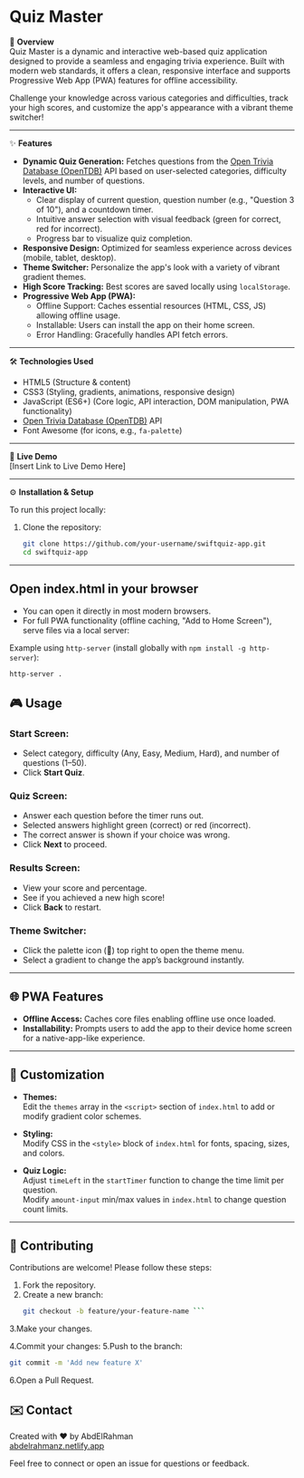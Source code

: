 # Quiz Master

🚀 **Overview**  
Quiz Master is a dynamic and interactive web-based quiz application designed to provide a seamless and engaging trivia experience. Built with modern web standards, it offers a clean, responsive interface and supports Progressive Web App (PWA) features for offline accessibility.

Challenge your knowledge across various categories and difficulties, track your high scores, and customize the app's appearance with a vibrant theme switcher!

---

✨ **Features**

- **Dynamic Quiz Generation:** Fetches questions from the [Open Trivia Database (OpenTDB)](https://opentdb.com/) API based on user-selected categories, difficulty levels, and number of questions.
- **Interactive UI:**  
  - Clear display of current question, question number (e.g., "Question 3 of 10"), and a countdown timer.  
  - Intuitive answer selection with visual feedback (green for correct, red for incorrect).  
  - Progress bar to visualize quiz completion.
- **Responsive Design:** Optimized for seamless experience across devices (mobile, tablet, desktop).
- **Theme Switcher:** Personalize the app's look with a variety of vibrant gradient themes.
- **High Score Tracking:** Best scores are saved locally using `localStorage`.
- **Progressive Web App (PWA):**  
  - Offline Support: Caches essential resources (HTML, CSS, JS) allowing offline usage.  
  - Installable: Users can install the app on their home screen.  
  - Error Handling: Gracefully handles API fetch errors.

---

🛠️ **Technologies Used**

- HTML5 (Structure & content)
- CSS3 (Styling, gradients, animations, responsive design)
- JavaScript (ES6+) (Core logic, API interaction, DOM manipulation, PWA functionality)
- [Open Trivia Database (OpenTDB)](https://opentdb.com/) API
- Font Awesome (for icons, e.g., `fa-palette`)

---

🚀 **Live Demo**  
[Insert Link to Live Demo Here]

---

⚙️ **Installation & Setup**

To run this project locally:

1. Clone the repository:
   ```bash
   git clone https://github.com/your-username/swiftquiz-app.git
   cd swiftquiz-app
---
## Open index.html in your browser

- You can open it directly in most modern browsers.
- For full PWA functionality (offline caching, "Add to Home Screen"), serve files via a local server:

Example using `http-server` (install globally with `npm install -g http-server`):

```bash
http-server .
```

## 🎮 Usage

### Start Screen:
- Select category, difficulty (Any, Easy, Medium, Hard), and number of questions (1–50).
- Click **Start Quiz**.

### Quiz Screen:
- Answer each question before the timer runs out.
- Selected answers highlight green (correct) or red (incorrect).
- The correct answer is shown if your choice was wrong.
- Click **Next** to proceed.

### Results Screen:
- View your score and percentage.
- See if you achieved a new high score!
- Click **Back** to restart.

### Theme Switcher:
- Click the palette icon (🎨) top right to open the theme menu.
- Select a gradient to change the app’s background instantly.

---

## 🌐 PWA Features

- **Offline Access:** Caches core files enabling offline use once loaded.
- **Installability:** Prompts users to add the app to their device home screen for a native-app-like experience.

---

## 🎨 Customization

- **Themes:**  
  Edit the `themes` array in the `<script>` section of `index.html` to add or modify gradient color schemes.

- **Styling:**  
  Modify CSS in the `<style>` block of `index.html` for fonts, spacing, sizes, and colors.

- **Quiz Logic:**  
  Adjust `timeLeft` in the `startTimer` function to change the time limit per question.  
  Modify `amount-input` min/max values in `index.html` to change question count limits.

---

## 🤝 Contributing

Contributions are welcome! Please follow these steps:

1. Fork the repository.
2. Create a new branch:
   ```bash
   git checkout -b feature/your-feature-name ```

3.Make your changes.

4.Commit your changes:
5.Push to the branch:
```bash
git commit -m 'Add new feature X' 
```
6.Open a Pull Request.
## ✉️ Contact

Created with ❤️ by AbdElRahman  
[abdelrahmanz.netlify.app](https://abdelrahmanz.netlify.app)

Feel free to connect or open an issue for questions or feedback.
